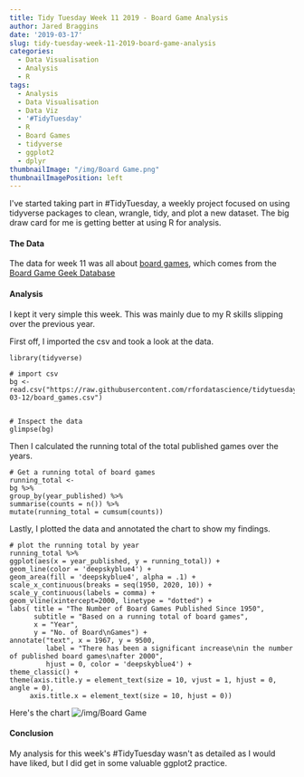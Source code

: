 ```yaml
---
title: Tidy Tuesday Week 11 2019 - Board Game Analysis
author: Jared Braggins
date: '2019-03-17'
slug: tidy-tuesday-week-11-2019-board-game-analysis
categories:
  - Data Visualisation
  - Analysis
  - R
tags:
  - Analysis
  - Data Visualisation
  - Data Viz
  - '#TidyTuesday'
  - R
  - Board Games
  - tidyverse
  - ggplot2
  - dplyr
thumbnailImage: "/img/Board Game.png"
thumbnailImagePosition: left
---
```


I've started taking part in #TidyTuesday, a weekly project focused on using tidyverse packages to clean, wrangle, tidy, and plot a new dataset. The big draw card for me is getting better at using R for analysis. 

#### The Data
The data for week 11 was all about [board games](https://github.com/rfordatascience/tidytuesday/tree/master/data/2019/2019-03-12), which comes from the [Board Game Geek Database](https://boardgamegeek.com/)

#### Analysis
I kept it very simple this week. This was mainly due to my R skills slipping over the previous year.

First off, I imported the csv and took a look at the data.

  ```
library(tidyverse)

# import csv
bg <- read.csv("https://raw.githubusercontent.com/rfordatascience/tidytuesday/master/data/2019/2019-03-12/board_games.csv")


# Inspect the data
glimpse(bg)
  ```
  
Then I calculated the running total of the total published games over the years.

  ```
  # Get a running total of board games
running_total <-
  bg %>%
  group_by(year_published) %>%
  summarise(counts = n()) %>%
  mutate(running_total = cumsum(counts))
  ```
  
Lastly, I plotted the data and annotated the chart to show my findings.

  ```
# plot the running total by year
running_total %>%
  ggplot(aes(x = year_published, y = running_total)) +
  geom_line(color = 'deepskyblue4') +
  geom_area(fill = 'deepskyblue4', alpha = .1) +
  scale_x_continuous(breaks = seq(1950, 2020, 10)) +
  scale_y_continuous(labels = comma) +
  geom_vline(xintercept=2000, linetype = "dotted") +
  labs( title = "The Number of Board Games Published Since 1950",
        subtitle = "Based on a running total of board games",
        x = "Year",
        y = "No. of Board\nGames") +
  annotate("text", x = 1967, y = 9500, 
           label = "There has been a significant increase\nin the number of published board games\nafter 2000",
           hjust = 0, color = 'deepskyblue4') +
  theme_classic() +
  theme(axis.title.y = element_text(size = 10, vjust = 1, hjust = 0, angle = 0),
       axis.title.x = element_text(size = 10, hjust = 0))
  ```
Here's the chart
<img src="/img/Board Game.png" title="/img/Board Game"/>

#### Conclusion
My analysis for this week's #TidyTuesday wasn't as detailed as I would have liked, but I did get in some valuable ggplot2 practice.